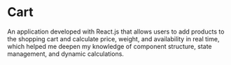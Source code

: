# Cart
An application developed with React.js that allows users to add products to the shopping cart and calculate price, weight, and availability in real time, which helped me deepen my knowledge of component structure, state management, and dynamic calculations.
